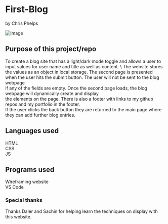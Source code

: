 # First-Blog
by Chris Phelps

![image](https://github.com/c-phelps/First-Blog/assets/169304277/86e3d58e-622f-4136-892e-ec22d5a9ce06)

## Purpose of this project/repo
To create a blog site that has a light/dark mode toggle and allows a user to input values for 
user name and title as well as content. \ The website stores the values as an object in local storage. 
The second page is presented when the user hits the submit button. The user will not be sent to the blog webpage \
if any of the fields are empty. Once the second page loads, the blog webpage will dynamically create and display \
the elements on the page. There is also a footer with links to my github repos and my portfolio in the footer. \
If the user clicks the back button they are returned to the main page where they can add further blog entries.

## Languages used
HTML\
CSS \
JS

## Programs used
Wireframing website \
VS Code

### Special thanks
Thanks Daler and Sachin for helping learn the techniques on display with this website.
